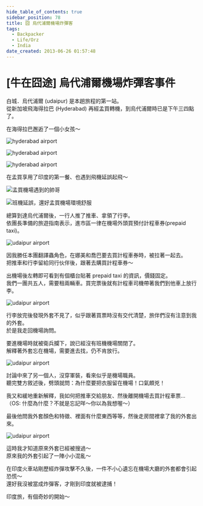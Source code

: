 ```yaml
---
hide_table_of_contents: true
sidebar_position: 78
title: 囧 烏代浦爾機場炸彈客
tags:
  - Backpacker
  - Life/Orz
  - India
date_created: 2013-06-26 01:57:48
---
```


[牛在囧途] 烏代浦爾機場炸彈客事件
=============================

白城．烏代浦爾 (udaipur) 是本趟旅程的第一站。  
從新加坡飛海得拉巴 (Hyderabad) 再經孟買轉機，到烏代浦爾時已是下午三四點了。

在海得拉巴邂逅了一個小女孩～

![hyderabad airport](http://farm8.staticflickr.com/7385/9135519105_8255e65896_c.jpg)

![hyderabad airport](http://farm4.staticflickr.com/3743/9137731262_a84693c0bd_c.jpg)

![hyderabad airport](http://farm4.staticflickr.com/3810/9137735522_765c564d2e_c.jpg)


在孟買享用了印度的第一餐、也遇到飛機延誤起飛～

![孟買機場遇到的帥哥](http://farm4.staticflickr.com/3754/9135488623_c3a8457aff_c.jpg)

![班機延誤，還好孟買機場環境舒服](http://farm6.staticflickr.com/5478/9135484677_ac1a104ef5_c.jpg)


總算到達烏代浦爾後，一行人推了推車、拿領了行李。  
依團長準備的旅遊指南表示，進市區一律在機場外頭買預付計程車券(prepaid taxi)。

![udaipur airport](http://farm8.staticflickr.com/7370/9137699296_8857f731b6_c.jpg)

因我勝任本團翻譯蟲角色，在娜美和喬巴要去買計程車券時，被拉著一起去。  
把推車和行李留給同行伙伴後，跟著去購買計程車券～

出機場後左轉即可看到有個櫃台貼著 prepaid taxi 的資訊，價錢固定。  
我們一團共五人，需要租兩輛車。買完票後就有計程車司機帶著我們到他車上放行李。

![udaipur airport](http://farm8.staticflickr.com/7360/9135466181_2bcf04d748_c.jpg)

行李放完後發現外套不見了，似乎跟著買票時沒有交代清楚，旅伴們沒有注意到我的外套。  
於是我走回機場詢問。

要進機場時就被衛兵攔下，說已經沒有班機機場關閉了。  
解釋著外套忘在機場，需要進去找，仍不肯放行。

![udaipur airport](http://farm4.staticflickr.com/3703/9135469019_34f8efdb9f_c.jpg)

討論中來了另一個人，沒穿軍裝，看來似乎是機場職員。  
聽完雙方敘述後，劈頭就問：為什麼要把衣服留在機場！口氣頗兇！

我又和緩地重新解釋，我如何把推車交給朋友、然後離開機場去買計程車票...  
（OS: 什麼為什麼？不就是忘記咩～你以為我想喔～）

最後他問我外套顏色和特徵、裡面有什麼東西等等，然後走房間裡拿了我的外套出來。  

![udaipur airport](http://farm4.staticflickr.com/3727/9135476571_045ee5d8f3_c.jpg)

這時我才知道原來外套已經被搜過～  
原來我的外套引起了一陣小小混亂～

在印度火車站剛歷經炸彈攻擊不久後，一件不小心遺忘在機場大廳的外套都會引起恐慌～  
還好我沒被當成炸彈客，才剛到印度就被逮捕！

印度旅，有個奇妙的開始～
